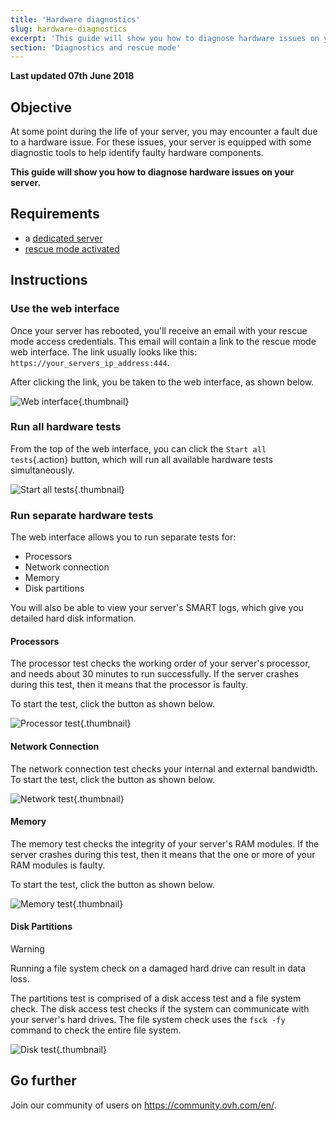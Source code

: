 ```yaml
---
title: 'Hardware diagnostics'
slug: hardware-diagnostics
excerpt: 'This guide will show you how to diagnose hardware issues on your server.'
section: 'Diagnostics and rescue mode'
---
```


**Last updated 07th June 2018**

## Objective

At some point during the life of your server, you may encounter a fault due to a hardware issue. For these issues, your server is equipped with some diagnostic tools to help identify faulty hardware components.

**This guide will show you how to diagnose hardware issues on your server.**


## Requirements

- a [dedicated server](https://www.ovh.co.uk/dedicated_servers/)
- [rescue mode activated](../ovh-rescue/)

## Instructions

### Use the web interface

Once your server has rebooted, you'll receive an email with your rescue mode access credentials. This email will contain a link to the rescue mode web interface. The link usually looks like this: `https://your_servers_ip_address:444`.

After clicking the link, you be taken to the web interface, as shown below.

![Web interface](images/rescue-mode-04.png){.thumbnail}

### Run all hardware tests

From the top of the web interface, you can click the `Start all tests`{.action} button, which will run all available hardware tests simultaneously.

![Start all tests](images/rescue-mode-042.png){.thumbnail}

### Run separate hardware tests

The web interface allows you to run separate tests for:

* Processors
* Network connection
* Memory
* Disk partitions

You will also be able to view your server's SMART logs, which give you detailed hard disk information.

 
#### Processors

The processor test checks the working order of your server's processor, and needs about 30 minutes to run successfully. If the server crashes during this test, then it means that the processor is faulty.

To start the test, click the button as shown below.

![Processor test](images/processors.png){.thumbnail}

#### Network Connection
The network connection test checks your internal and external bandwidth. To start the test, click the button as shown below.

![Network test](images/network-connection.png){.thumbnail}

#### Memory

The memory test checks the integrity of your server's RAM modules. If the server crashes during this test, then it means that the one or more of your RAM modules is faulty.

To start the test, click the button as shown below.

![Memory test](images/memory.png){.thumbnail}

#### Disk Partitions

> [!warning]
>
> Running a file system check on a damaged hard drive can result in data loss.
>

The partitions test is comprised of a disk access test and a file system check. The disk access test checks if the system can communicate with your server's hard drives. The file system check uses the `fsck -fy` command to check the entire file system.

![Disk test](images/partitions.png){.thumbnail}

## Go further

Join our community of users on <https://community.ovh.com/en/>.

